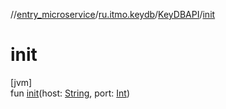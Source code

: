 //[entry_microservice](../../../index.md)/[ru.itmo.keydb](../index.md)/[KeyDBAPI](index.md)/[init](init.md)

# init

[jvm]\
fun [init](init.md)(host: [String](https://kotlinlang.org/api/core/kotlin-stdlib/kotlin/-string/index.html), port: [Int](https://kotlinlang.org/api/core/kotlin-stdlib/kotlin/-int/index.html))
